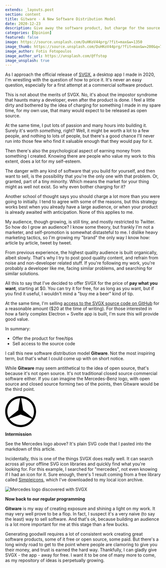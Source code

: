 ```yaml
---
extends: _layouts.post
section: content
title: Gitware - A New Software Distribution Model
date: 2020-12-23
description: Give away the software product, but charge for the source code
categories: [Opinion]
featured: false
image: https://source.unsplash.com/DuHKoV44prg/?fit=max&w=1350
image_thumb: https://source.unsplash.com/DuHKoV44prg/?fit=max&w=200&q=75
image_author: Fotis Fotopoulos
image_author_url: https://unsplash.com/@ffstop
image_unsplash: true
---
```


As I approach the official release of [SVGX](https://svgx.app/), a desktop app I made in 2020, I'm wrestling with the question of how to price it. It's never an easy question, especially for a first attempt at a commercial software product. 

This is not about the merits of SVGX. No, it's about the impostor syndrome that haunts many a developer, even after the product is done. I feel a little dirty and bothered by the idea of charging for something I made in my spare time, for my own use, that many would expect to be released as open source.

At the same time, I put lots of passion and many hours into building it. Surely it's worth *something*, right? Well, it might be worth a lot to a few people, and nothing to lots of people, but there's a good chance I'll never run into those few who find it valuable enough that they would pay for it.

Then there's also the psychological aspect of earning money from something I created. Knowing there are people who value my work to this extent, does a lot for my self-esteem.

The danger with any kind of software that you build for yourself, and then want to sell, is the possibility that you're the only one with that problem. Or, granted, part of a tiny minority. Which means the market for your thing might as well not exist. So why even bother charging for it?

Another school of thought says you should charge a lot more than you were going to initially. I tend to agree with some of the reasons, but this strategy works best when you already have a large audience, or when your product is already awaited with anticipation. None of this applies to me.

My audience, though growing, is still tiny, and mostly restricted to Twitter. So how do I grow an audience? I know some theory, but frankly I'm not a marketer, and self-promotion is somewhat distasteful to me. I dislike heavy marketing tactics, so I'm growing my "brand" the only way I know how: article by article, tweet by tweet. 

From previous experience, the highest quality audience is built organically, albeit slowly. That's why I try to post good quality content, and refrain from noise and non-developer related stuff. If you're following my work, you're probably a developer like me, facing similar problems, and searching for similar solutions.

All this to say that I've decided to offer SVGX for the price of **pay what you want**, starting at $0. You can try it for free, for as long as you want, but if you find it useful, I wouldn't mind a "buy me a beer" kind of tip.

At the same time, I'm selling [access to the SVGX source code on GitHub](https://gumroad.com/l/svgx-source) for a reasonable amount ($20 at the time of writing). For those interested in how a fairly complex Electron + Svelte app is built, I'm sure this will provide good value.

In summary:

* Offer the product for free/tips
* Sell access to the source code

I call this new software distribution model **Gitware**. Not the most inspiring term, but that's what I could come up with on short notice.

While **Gitware** may seem antithetical to the idea of open source, that's because it's not open source. It's not traditional closed source commercial software either. If you can imagine the Mercedes-Benz logo, with open source and closed source forming two of the points, then Gitware would be the third point. 

<div class="flex justify-center text-center">
    <svg width="100px" height="100px" role="img" viewBox="0 0 24 24" xmlns="http://www.w3.org/2000/svg"><title>Mercedes icon</title><path d="M12.005 0c6.623 0 12 5.377 12 12s-5.377 12-12 12-12-5.377-12-12 5.377-12 12-12zM3.25 17.539a10.357 10.357 0 0 0 8.755 4.821c3.681 0 6.917-1.924 8.755-4.821l-8.755-3.336-8.755 3.336zm10.663-6.641l7.267 5.915A10.306 10.306 0 0 0 22.365 12c0-5.577-4.417-10.131-9.94-10.352l1.488 9.25zm-2.328-9.25C6.062 1.869 1.645 6.423 1.645 12c0 1.737.428 3.374 1.185 4.813l7.267-5.915 1.488-9.25z"/></svg>
</div>

**Intermission**

See the Mercedes logo above? It's plain SVG code that I pasted into the markdown of this article.

Incidentally, this is one of the things SVGX does really well. It can search across all your offline SVG icon libraries and quickly find what you're looking for. For this example, I searched for "mercedes", not even knowing if I had an icon for it. Sure enough, there's 1 result coming from a free library called [Simpleicons](https://simpleicons.org/), which I've downloaded to my local icon archive.

![Mercedes logo discovered with SVGX](/assets/img/2020-12-23-svgx-mercedes-logo.png)

**Now back to our regular programming**

**Gitware** is my way of creating exposure and shining a light on my work. It may very well prove to be a flop. In fact, I suspect it's a very naive (to say the least) way to sell software. And that's ok, because building an audience is a lot more important for me at this stage than a few bucks.

Generating goodwill requires a lot of consistent work creating great software products, some of it free or open source, some paid. But there's a long windy road to get to the point where people are clamoring to give you their money, and trust is earned the hard way. Thankfully, I can gladly give SVGX - the app - away for free. I want it to be one of many more to come, as my repository of ideas is perpetually growing.
